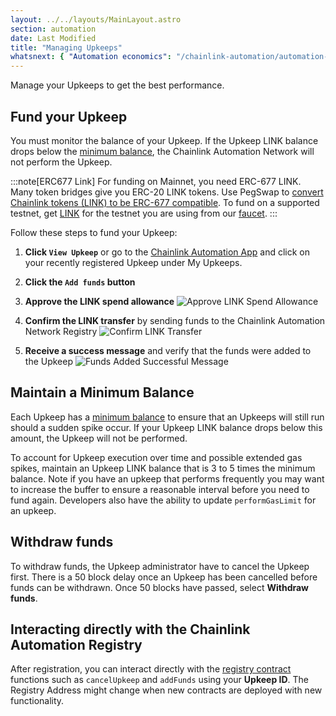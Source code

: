 ```yaml
---
layout: ../../layouts/MainLayout.astro
section: automation
date: Last Modified
title: "Managing Upkeeps"
whatsnext: { "Automation economics": "/chainlink-automation/automation-economics/" }
---
```


Manage your Upkeeps to get the best performance.

## Fund your Upkeep

You must monitor the balance of your Upkeep. If the Upkeep LINK balance drops below the [minimum balance](/chainlink-automation/automation-economics/#minimum-balance), the Chainlink Automation Network will not perform the Upkeep.

:::note[ERC677 Link]
For funding on Mainnet, you need ERC-677 LINK. Many token bridges give you ERC-20 LINK tokens. Use PegSwap to [convert Chainlink tokens (LINK) to be ERC-677 compatible](https://pegswap.chain.link/). To fund on a supported testnet, get [LINK](/resources/link-token-contracts/) for the testnet you are using from our [faucet](https://faucets.chain.link/).
:::

Follow these steps to fund your Upkeep:

1. **Click `View Upkeep`** or go to the [Chainlink Automation App](https://automation.chain.link) and click on your recently registered Upkeep under My Upkeeps.

1. **Click the `Add funds` button**

1. **Approve the LINK spend allowance**
   ![Approve LINK Spend Allowance](/images/contract-devs/automation/automation-approve-allowance.png)

1. **Confirm the LINK transfer** by sending funds to the Chainlink Automation Network Registry
   ![Confirm LINK Transfer](/images/contract-devs/automation/automation-confirm-transfer.png)

1. **Receive a success message** and verify that the funds were added to the Upkeep
   ![Funds Added Successful Message](/images/contract-devs/automation/automation-add-funds.png)

## Maintain a Minimum Balance

Each Upkeep has a [minimum balance](/chainlink-automation/automation-economics/#minimum-balance) to ensure that an Upkeeps will still run should a sudden spike occur. If your Upkeep LINK balance drops below this amount, the Upkeep will not be performed.

To account for Upkeep execution over time and possible extended gas spikes, maintain an Upkeep LINK balance that is 3 to 5 times the minimum balance. Note if you have an upkeep that performs frequently you may want to increase the buffer to ensure a reasonable interval before you need to fund again. Developers also have the ability to update `performGasLimit` for an upkeep.

## Withdraw funds

To withdraw funds, the Upkeep administrator have to cancel the Upkeep first. There is a 50 block delay once an Upkeep has been cancelled before funds can be withdrawn. Once 50 blocks have passed, select **Withdraw funds**.

## Interacting directly with the Chainlink Automation Registry

After registration, you can interact directly with the [registry contract](/chainlink-automation/supported-networks/#configurations) functions such as `cancelUpkeep` and `addFunds` using your **Upkeep ID**. The Registry Address might change when new contracts are deployed with new functionality.
